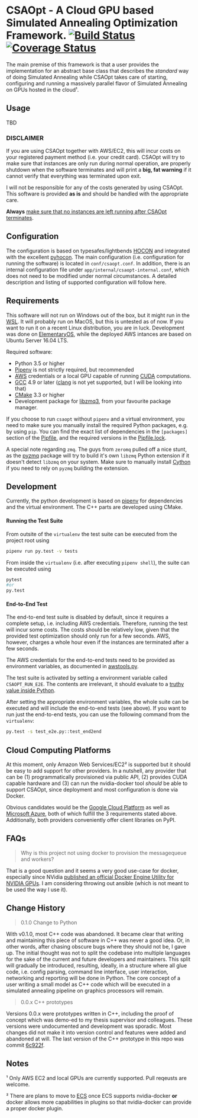 # CSAOpt - A Cloud GPU based Simulated Annealing Optimization Framework. [![Build Status](https://travis-ci.org/d53dave/csaopt.svg?branch=master)](https://travis-ci.org/d53dave/csaopt) [![Coverage Status](https://coveralls.io/repos/github/d53dave/csaopt/badge.svg?branch=master)](https://coveralls.io/github/d53dave/csaopt?branch=master)

The main premise of this framework is that a user provides the implementation for an abstract base class that describes the *standard* way of doing Simulated Annealing while CSAOpt takes care of starting, configuring and running a massively parallel flavor of Simulated Annealing on GPUs hosted in the cloud¹.

## Usage

TBD

### DISCLAIMER

If you are using CSAOpt together with AWS/EC2, this will incur costs on your registered payment method (i.e. your credit card). CSAOpt will try to make sure that instances are only run during normal operation, are properly shutdown when the software terminates and will print a **big, fat warning** if it cannot verify that everything was terminated upon exit. 

I will not be responsible for any of the costs generated by using CSAOpt. This software is provided **as is** and should be handled with the appropriate care.

**Always** [make sure that no instances are left running after CSAOpt terminates](https://console.aws.amazon.com/ec2/v2/). 

## Configuration

The configuration is based on typesafes/lightbends [HOCON](https://github.com/typesafehub/config/blob/master/HOCON.md) and integrated with the excellent [pyhocon](https://github.com/chimpler/pyhocon). The main configuration (i.e. configuration for running the software) is located in `conf/csaopt.conf`. In addition, there is an internal configuration file under `app/internal/csaopt-internal.conf`, which does not need to be modified under normal circumstances. A detailed description and listing of supported configuration will follow here.

## Requirements

This software will not run on Windows out of the box, but it might run in the [WSL](https://blogs.msdn.microsoft.com/wsl). It will probably run on MacOS, but this is untested as of now. If you want to run it on a recent Linux distribution, you are in luck. Development was done on [ElementaryOS](https://elementary.io/), while the deployed AWS intances are based on Ubuntu Server 16.04 LTS.

Required software:
- Python 3.5 or higher
- [Pipenv](http://docs.pipenv.org/en/latest/) is not strictly required, but recommended
- [AWS](https://aws.amazon.com/) credentials or a local GPU capable of running [CUDA](https://www.geforce.com/hardware/technology/cuda) computations.
- [GCC](https://gcc.gnu.org/) 4.9 or later ([clang](https://clang.llvm.org/) is not yet supported, but I will be looking into that)
- [CMake](https://cmake.org/) 3.3 or higher
- Development package for [libzmq3](https://packages.ubuntu.com/search?keywords=libzmq3-dev), from your favourite package manager.

If you choose to run `csaopt` without `pipenv` and a virtual environment, you need to make sure you manually install the required Python packages, e.g. by using `pip`. You can find the exact list of dependencies in the `[packages]` section of the [Pipfile](Pipfile), and the required versions in the [Pipfile.lock](Pipfile.lock).

A special note regarding `zmq`. The guys from `zeromq` pulled off a nice stunt, as the [pyzmq](https://github.com/zeromq/pyzmq) package will try to build it's own `libzmq` Python extension if it doesn't detect `libzmq` on your system. Make sure to manually install [Cython](http://cython.org/) if you need to rely on `pyzmq` building the extension.

## Development

Currently, the python development is based on 
[pipenv](https://github.com/kennethreitz/pipenv) for 
dependencies and the virtual environment. The C++ parts are 
developed using CMake.

#### Running the Test Suite

From outsite of the `virtualenv` the test suite can be executed from the project root using

```bash
pipenv run py.test -v tests
```

From inside the `virtualenv` (i.e. after executing `pipenv shell`), the suite can be executed using

```bash
pytest
#or
py.test
```

#### End-to-End Test

The end-to-end test suite is disabled by default, since it requires a complete setup, i.e. including AWS credentials. Therefore, running the test will incur some costs. The costs should be relatively low, given that the provided test optimization should only run for a few seconds. AWS, however, charges a whole hour even if the instances are terminated after a few seconds.

The AWS credentials for the end-to-end tests need to be provided as environment variables, as documented in [awstools.py](app/aws/awstools.py).

The test suite is activated by setting a environment variable called `CSAOPT_RUN_E2E`. The contents are irrelevant, it should evaluate to a [truthy value inside Python](https://docs.python.org/3/library/stdtypes.html#truth-value-testing). 

After setting the appropriate environment variables, the whole suite can be executed and will include the end-to-end tests (see above). If you want to run just the end-to-end tests, you can use the following command from the `virtualenv`:

```bash
py.test -s test_e2e.py::test_end2end
```

## Cloud Computing Platforms

At this moment, only Amazon Web Services/EC2² is supported but it should be easy to add support for other providers. In a nutshell, any provider that can be (1) programmatically provisioned via public API, (2) provides CUDA capable hardware and (3) can run the nvidia-docker tool *should* be able to support CSAOpt, since deployment and most configuration is done via Docker.

Obvious candidates would be the [Google Cloud Platform](https://cloud.google.com) as well as [Microsoft Azure](https://azure.microsoft.com/en-us/), both of which fulfill the 3 requirements stated above. Additionally, both providers conveniently offer client libraries on PyPI.

## FAQs

> Why is this project not using docker to provision the messagequeue and workers?

That is a good question and it seems a very good use-case for docker, especially since NVidia [published an official Docker Engine Utility for NVIDIA GPUs](https://github.com/NVIDIA/nvidia-docker). I am considering throwing out ansible (which is not meant to be used the way I use it). 

## Change History

> 0.1.0 Change to Python

With v0.1.0, most C++ code was abandoned. It became clear 
that writing and maintaining this piece of software in C++
was never a good idea. Or, in other words, after chasing
obscure bugs where they should not be, I gave up. The initial 
thought was not to split the codebase into multiple languages for 
the sake of the current and future developers and maintainers. 
This split will gradually be introduced, resulting, ideally, in
a structure where all glue code, i.e. config parsing, command line 
interface, user interaction, networking and reporting will be 
done in Python. The core concept of a user writing a small
model as C++ code which will be executed in a simulated annealing
pipeline on graphics processors will remain.

> 0.0.x C++ prototypes

Versions 0.0.x were prototypes written in C++, 
including the proof of concept which was demo-ed to 
my thesis supervisor and colleagues. These versions were
undocumented and development was sporadic. Most changes
did not make it into version control and features
were added and abandoned at will. The last version of the
C++ prototype in this repo was commit [6c922f](https://github.com/d53dave/csaopt/tree/6c922f933eceb8992e9acae36f1767336c56209f).

## Notes
¹ Only AWS EC2 and local GPUs are currently supported. Pull reqeusts are welcome. 

² There are plans to move to [ECS](https://aws.amazon.com/ecs/) once ECS supports nvidia-docker **or** docker allows more capabilities in plugins so that nvidia-docker can provide a proper docker plugin.